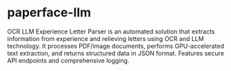 # paperface-llm
 OCR LLM Experience Letter Parser is an automated solution that extracts information from experience and relieving letters using OCR and LLM technology. It processes PDF/image documents, performs GPU-accelerated text extraction, and returns structured data in JSON format. Features secure API endpoints and comprehensive logging.
